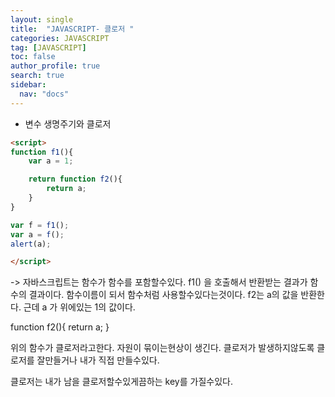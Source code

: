```yaml
---
layout: single
title:  "JAVASCRIPT- 클로저 "
categories: JAVASCRIPT
tag: [JAVASCRIPT]
toc: false
author_profile: true
search: true
sidebar:
  nav: "docs"
---
```


- 변수 생명주기와  클로저 

```html
<script>
function f1(){
    var a = 1;

    return function f2(){
        return a;
    }
}

var f = f1();
var a = f();
alert(a);

</script>
```

-> 자바스크립트는 함수가 함수를 포함할수있다. f1() 을 호출해서 반환받는 결과가 함수의 결과이다. 함수이름이 되서 함수처럼 사용할수있다는것이다.  f2는  a의 값을 반환한다. 근데 a 가 위에있는 1의 값이다. 

function f2(){
    return a; 
}

위의 함수가 클로저라고한다. 자원이 묶이는현상이 생긴다.
클로저가 발생하지않도록 클로저를 잘만들거나 내가 직접 만들수있다.

클로저는 내가 남을 클로저할수있게끔하는 key를 가질수있다.
